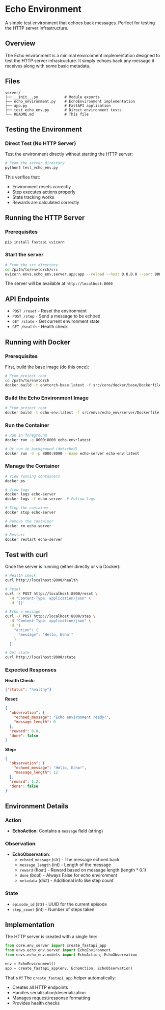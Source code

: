 # Echo Environment

A simple test environment that echoes back messages. Perfect for testing the HTTP server infrastructure.

## Overview

The Echo environment is a minimal environment implementation designed to test the HTTP server infrastructure. It simply echoes back any message it receives along with some basic metadata.

## Files

```
server/
├── __init__.py            # Module exports
├── echo_environment.py    # EchoEnvironment implementation
├── app.py                 # FastAPI application
├── test_echo_env.py       # Direct environment tests
└── README.md              # This file
```

## Testing the Environment

### Direct Test (No HTTP Server)

Test the environment directly without starting the HTTP server:

```bash
# From the server directory
python3 test_echo_env.py
```

This verifies that:
- Environment resets correctly
- Step executes actions properly
- State tracking works
- Rewards are calculated correctly

## Running the HTTP Server

### Prerequisites
```bash
pip install fastapi uvicorn
```

### Start the server
```bash
# From the src directory
cd /path/to/envtorch/src
uvicorn envs.echo_env.server.app:app --reload --host 0.0.0.0 --port 8000
```

The server will be available at `http://localhost:8000`

## API Endpoints

- `POST /reset` - Reset the environment
- `POST /step` - Send a message to be echoed
- `GET /state` - Get current environment state
- `GET /health` - Health check

## Running with Docker

### Prerequisites

First, build the base image (do this once):

```bash
# From project root
cd /path/to/envtorch
docker build -t envtorch-base:latest -f src/core/docker/base/Dockerfile .
```

### Build the Echo Environment Image

```bash
# From project root
docker build -t echo-env:latest -f src/envs/echo_env/server/Dockerfile .
```

### Run the Container

```bash
# Run in foreground
docker run -p 8000:8000 echo-env:latest

# Or run in background (detached)
docker run -d -p 8000:8000 --name echo-server echo-env:latest
```

### Manage the Container

```bash
# View running containers
docker ps

# View logs
docker logs echo-server
docker logs -f echo-server  # Follow logs

# Stop the container
docker stop echo-server

# Remove the container
docker rm echo-server

# Restart
docker restart echo-server
```

## Test with curl

Once the server is running (either directly or via Docker):

```bash
# Health check
curl http://localhost:8000/health

# Reset
curl -X POST http://localhost:8000/reset \
  -H "Content-Type: application/json" \
  -d '{}'

# Echo a message
curl -X POST http://localhost:8000/step \
  -H "Content-Type: application/json" \
  -d '{
    "action": {
      "message": "Hello, Echo!"
    }
  }'

# Get state
curl http://localhost:8000/state
```

### Expected Responses

**Health Check:**
```json
{"status": "healthy"}
```

**Reset:**
```json
{
  "observation": {
    "echoed_message": "Echo environment ready!",
    "message_length": 0
  },
  "reward": 0.0,
  "done": false
}
```

**Step:**
```json
{
  "observation": {
    "echoed_message": "Hello, Echo!",
    "message_length": 12
  },
  "reward": 1.2,
  "done": false
}
```

## Environment Details

### Action
- **EchoAction**: Contains a `message` field (string)

### Observation
- **EchoObservation**:
  - `echoed_message` (str) - The message echoed back
  - `message_length` (int) - Length of the message
  - `reward` (float) - Reward based on message length (length * 0.1)
  - `done` (bool) - Always False for echo environment
  - `metadata` (dict) - Additional info like step count

### State
- `episode_id` (str) - UUID for the current episode
- `step_count` (int) - Number of steps taken

## Implementation

The HTTP server is created with a single line:

```python
from core.env_server import create_fastapi_app
from envs.echo_env.server import EchoEnvironment
from envs.echo_env.models import EchoAction, EchoObservation

env = EchoEnvironment()
app = create_fastapi_app(env, EchoAction, EchoObservation)
```

That's it! The `create_fastapi_app` helper automatically:
- Creates all HTTP endpoints
- Handles serialization/deserialization
- Manages request/response formatting
- Provides health checks
